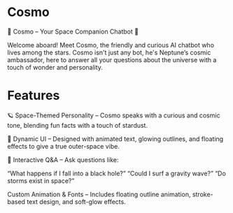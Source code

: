 # Cosmo
🌌 Cosmo – Your Space Companion Chatbot 🚀

Welcome aboard! Meet Cosmo, the friendly and curious AI chatbot who lives among the stars. Cosmo isn't just any bot, he's Neptune’s cosmic ambassador, here to answer all your questions about the universe with a touch of wonder and personality.

# Features
🪐 Space-Themed Personality – Cosmo speaks with a curious and cosmic tone, blending fun facts with a touch of stardust.

🌠 Dynamic UI – Designed with animated text, glowing outlines, and floating effects to give a true outer-space vibe.

📡 Interactive Q&A – Ask questions like:

“What happens if I fall into a black hole?”
“Could I surf a gravity wave?”
“Do storms exist in space?”

Custom Animation & Fonts – Includes floating outline animation, stroke-based text design, and soft-glow effects.

